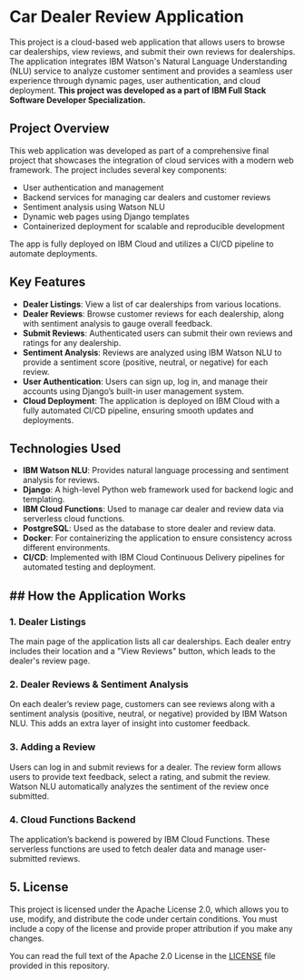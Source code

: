 # Car Dealer Review Application

This project is a cloud-based web application that allows users to browse car dealerships, view reviews, and submit their own reviews for dealerships. The application integrates IBM Watson's Natural Language Understanding (NLU) service to analyze customer sentiment and provides a seamless user experience through dynamic pages, user authentication, and cloud deployment. **This project was developed as a part of IBM Full Stack Software Developer Specialization.**

## Project Overview

This web application was developed as part of a comprehensive final project that showcases the integration of cloud services with a modern web framework. The project includes several key components:

- User authentication and management
- Backend services for managing car dealers and customer reviews
- Sentiment analysis using Watson NLU
- Dynamic web pages using Django templates
- Containerized deployment for scalable and reproducible development

The app is fully deployed on IBM Cloud and utilizes a CI/CD pipeline to automate deployments.

## Key Features

- **Dealer Listings**: View a list of car dealerships from various locations.
- **Dealer Reviews**: Browse customer reviews for each dealership, along with sentiment analysis to gauge overall feedback.
- **Submit Reviews**: Authenticated users can submit their own reviews and ratings for any dealership.
- **Sentiment Analysis**: Reviews are analyzed using IBM Watson NLU to provide a sentiment score (positive, neutral, or negative) for each review.
- **User Authentication**: Users can sign up, log in, and manage their accounts using Django’s built-in user management system.
- **Cloud Deployment**: The application is deployed on IBM Cloud with a fully automated CI/CD pipeline, ensuring smooth updates and deployments.

## Technologies Used

- **IBM Watson NLU**: Provides natural language processing and sentiment analysis for reviews.
- **Django**: A high-level Python web framework used for backend logic and templating.
- **IBM Cloud Functions**: Used to manage car dealer and review data via serverless cloud functions.
- **PostgreSQL**: Used as the database to store dealer and review data.
- **Docker**: For containerizing the application to ensure consistency across different environments.
- **CI/CD**: Implemented with IBM Cloud Continuous Delivery pipelines for automated testing and deployment.

## ## How the Application Works

### 1. Dealer Listings

The main page of the application lists all car dealerships. Each dealer entry includes their location and a "View Reviews" button, which leads to the dealer's review page.

### 2. Dealer Reviews & Sentiment Analysis

On each dealer’s review page, customers can see reviews along with a sentiment analysis (positive, neutral, or negative) provided by IBM Watson NLU. This adds an extra layer of insight into customer feedback.

### 3. Adding a Review

Users can log in and submit reviews for a dealer. The review form allows users to provide text feedback, select a rating, and submit the review. Watson NLU automatically analyzes the sentiment of the review once submitted.

### 4. Cloud Functions Backend

The application’s backend is powered by IBM Cloud Functions. These serverless functions are used to fetch dealer data and manage user-submitted reviews.

## 5. License

This project is licensed under the Apache License 2.0, which allows you to use, modify, and distribute the code under certain conditions. You must include a copy of the license and provide proper attribution if you make any changes.

You can read the full text of the Apache 2.0 License in the [LICENSE](LICENSE) file provided in this repository.
